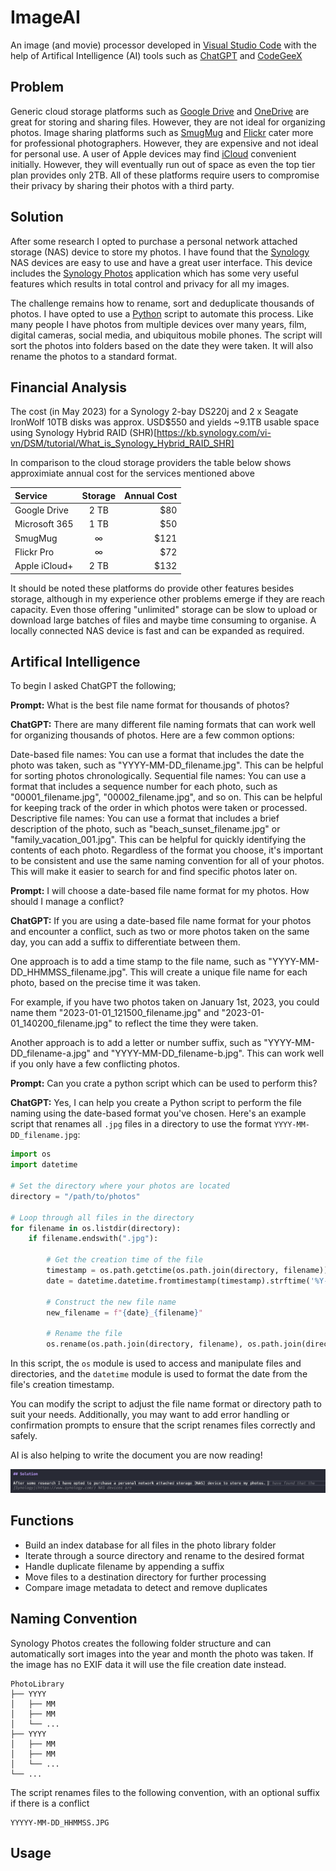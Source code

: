 # ImageAI
An image (and movie) processor developed in [Visual Studio Code](https://code.visualstudio.com/) with the help of Artifical Intelligence (AI) tools such as [ChatGPT](https://chat.openai.com/) and [CodeGeeX](https://codegeex.cn/en-US)

## Problem

Generic cloud storage platforms such as [Google Drive](https://drive.google.com/) and [OneDrive](https://onedrive.live.com/) are great for storing and sharing files. However, they are not ideal for organizing photos. Image sharing platforms such as [SmugMug](https://www.smugmug.com/) and [Flickr](https://www.flickr.com/) cater more for professional photographers. However, they are expensive and not ideal for personal use. A user of Apple devices may find [iCloud](https://www.icloud.com/) convenient initially. However, they will eventually run out of space as even the top tier plan provides only 2TB. All of these platforms require users to compromise their privacy by sharing their photos with a third party.

## Solution

After some research I opted to purchase a personal network attached storage (NAS) device to store my photos. I have found that the [Synology](https://www.synology.com/) NAS devices are easy to use and have a great user interface. This device includes the [Synology Photos](https://www.synology.com/en-global/dsm/feature/photos) application which has some very useful features which results in total control and privacy for all my images.

The challenge remains how to rename, sort and deduplicate thousands of photos. I have opted to use a [Python](https://www.python.org) script to automate this process. Like many people I have photos from multiple devices over many years, film, digital cameras, social media, and ubiquitous mobile phones. The script will sort the photos into folders based on the date they were taken. It will also rename the photos to a standard format.

## Financial Analysis

The cost (in May 2023) for a Synology 2-bay DS220j and 2 x Seagate IronWolf 10TB disks was approx. USD$550 and yields ~9.1TB usable space using Synology Hybrid RAID (SHR)[https://kb.synology.com/vi-vn/DSM/tutorial/What_is_Synology_Hybrid_RAID_SHR]

In comparison to the cloud storage providers the table below shows approximiate annual cost for the services mentioned above

| Service            | Storage  | Annual Cost
| :----------------- | :------: | ------: |
| Google Drive       |   2 TB   | $80     |
| Microsoft 365      |   1 TB   | $50     | 
| SmugMug            |    ∞     | $121    |
| Flickr Pro         |    ∞     | $72     |
| Apple iCloud+      |   2 TB   | $132    |

It should be noted these platforms do provide other features besides storage, although in my experience other problems emerge if they are reach capacity. Even those offering "unlimited" storage can be slow to upload or download large batches of files and maybe time consuming to organise. A locally connected NAS device is fast and can be expanded as required.

## Artifical Intelligence

To begin I asked ChatGPT the following;

**Prompt:** What is the best file name format for thousands of photos?

**ChatGPT:** There are many different file naming formats that can work well for organizing thousands of photos. Here are a few common options:

Date-based file names: You can use a format that includes the date the photo was taken, such as "YYYY-MM-DD_filename.jpg". This can be helpful for sorting photos chronologically.
Sequential file names: You can use a format that includes a sequence number for each photo, such as "00001_filename.jpg", "00002_filename.jpg", and so on. This can be helpful for keeping track of the order in which photos were taken or processed.
Descriptive file names: You can use a format that includes a brief description of the photo, such as "beach_sunset_filename.jpg" or "family_vacation_001.jpg". This can be helpful for quickly identifying the contents of each photo.
Regardless of the format you choose, it's important to be consistent and use the same naming convention for all of your photos. This will make it easier to search for and find specific photos later on.

**Prompt:** I will choose a date-based file name format for my photos. How should I manage a conflict?

**ChatGPT:** If you are using a date-based file name format for your photos and encounter a conflict, such as two or more photos taken on the same day, you can add a suffix to differentiate between them.

One approach is to add a time stamp to the file name, such as "YYYY-MM-DD_HHMMSS_filename.jpg". This will create a unique file name for each photo, based on the precise time it was taken.

For example, if you have two photos taken on January 1st, 2023, you could name them "2023-01-01_121500_filename.jpg" and "2023-01-01_140200_filename.jpg" to reflect the time they were taken.

Another approach is to add a letter or number suffix, such as "YYYY-MM-DD_filename-a.jpg" and "YYYY-MM-DD_filename-b.jpg". This can work well if you only have a few conflicting photos.

**Prompt:** Can you crate a python script which can be used to perform this?

**ChatGPT:** Yes, I can help you create a Python script to perform the file naming using the date-based format you've chosen. Here's an example script that renames all `.jpg` files in a directory to use the format `YYYY-MM-DD_filename.jpg`:

```python
import os
import datetime

# Set the directory where your photos are located
directory = "/path/to/photos"

# Loop through all files in the directory
for filename in os.listdir(directory):
    if filename.endswith(".jpg"):
        
        # Get the creation time of the file
        timestamp = os.path.getctime(os.path.join(directory, filename))
        date = datetime.datetime.fromtimestamp(timestamp).strftime('%Y-%m-%d')
        
        # Construct the new file name
        new_filename = f"{date}_{filename}"
        
        # Rename the file
        os.rename(os.path.join(directory, filename), os.path.join(directory, new_filename))
```

In this script, the `os` module is used to access and manipulate files and directories, and the `datetime` module is used to format the date from the file's creation timestamp.

You can modify the script to adjust the file name format or directory path to suit your needs. Additionally, you may want to add error handling or confirmation prompts to ensure that the script renames files correctly and safely.

AI is also helping to write the document you are now reading!

![AI](screenshot.png)

## Functions

- Build an index database for all files in the photo library folder
- Iterate through a source directory and rename to the desired format
- Handle duplicate filename by appending a suffix
- Move files to a destination directory for further processing
- Compare image metadata to detect and remove duplicates

## Naming Convention

Synology Photos creates the following folder structure and can automatically sort images into the year and month the photo was taken. If the image has no EXIF data it will use the file creation date instead.

    PhotoLibrary
    ├── YYYY
    │   ├── MM
    │   ├── MM
    │   └── ...
    ├── YYYY
    │   ├── MM
    │   ├── MM
    │   └── ...
    └── ...

The script renames files to the following convention, with an optional suffix if there is a conflict

    YYYYY-MM-DD_HHMMSS.JPG

## Usage


